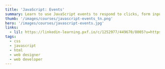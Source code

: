 ```yaml
---
title: 'JavaScript: Events'
summary: Learn to use JavaScript events to respond to clicks, form input, and touch gestures in your web applications.
thumb: '/images/courses/javascript-events_tn.png'
hero: '/images/courses/javascript-events.jpg'
links:
  - lil: https://linkedin-learning.pxf.io/c/1252977/449670/8005?u=https%3A%2F%2Fwww.linkedin.com%2Flearning%2Fjavascript-events
tags:
  - css
  - javascript
  - html
  - web designer
  - web developer
---
```

